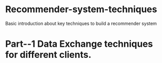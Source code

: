 # Recommender-system-techniques
Basic introduction about key techniques to build a recommender system

# Part--1 Data Exchange techniques for different clients.
